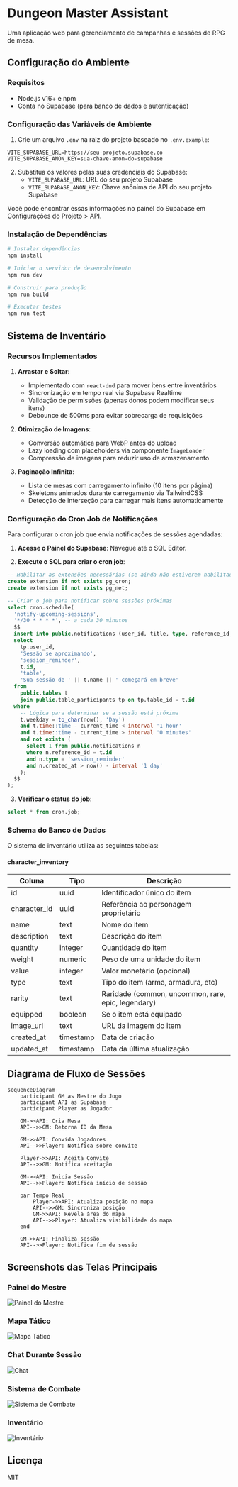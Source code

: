 
# Dungeon Master Assistant

Uma aplicação web para gerenciamento de campanhas e sessões de RPG de mesa.

## Configuração do Ambiente

### Requisitos
- Node.js v16+ e npm
- Conta no Supabase (para banco de dados e autenticação)

### Configuração das Variáveis de Ambiente

1. Crie um arquivo `.env` na raiz do projeto baseado no `.env.example`:

```
VITE_SUPABASE_URL=https://seu-projeto.supabase.co
VITE_SUPABASE_ANON_KEY=sua-chave-anon-do-supabase
```

2. Substitua os valores pelas suas credenciais do Supabase:
   - `VITE_SUPABASE_URL`: URL do seu projeto Supabase
   - `VITE_SUPABASE_ANON_KEY`: Chave anônima de API do seu projeto Supabase

Você pode encontrar essas informações no painel do Supabase em Configurações do Projeto > API.

### Instalação de Dependências

```bash
# Instalar dependências
npm install

# Iniciar o servidor de desenvolvimento
npm run dev

# Construir para produção
npm run build

# Executar testes
npm run test
```

## Sistema de Inventário

### Recursos Implementados

1. **Arrastar e Soltar**:
   - Implementado com `react-dnd` para mover itens entre inventários
   - Sincronização em tempo real via Supabase Realtime
   - Validação de permissões (apenas donos podem modificar seus itens)
   - Debounce de 500ms para evitar sobrecarga de requisições

2. **Otimização de Imagens**:
   - Conversão automática para WebP antes do upload
   - Lazy loading com placeholders via componente `ImageLoader`
   - Compressão de imagens para reduzir uso de armazenamento

3. **Paginação Infinita**:
   - Lista de mesas com carregamento infinito (10 itens por página)
   - Skeletons animados durante carregamento via TailwindCSS
   - Detecção de interseção para carregar mais itens automaticamente

### Configuração do Cron Job de Notificações

Para configurar o cron job que envia notificações de sessões agendadas:

1. **Acesse o Painel do Supabase**: Navegue até o SQL Editor.

2. **Execute o SQL para criar o cron job**:

```sql
-- Habilitar as extensões necessárias (se ainda não estiverem habilitadas)
create extension if not exists pg_cron;
create extension if not exists pg_net;

-- Criar o job para notificar sobre sessões próximas
select cron.schedule(
  'notify-upcoming-sessions',
  '*/30 * * * *', -- a cada 30 minutos
  $$
  insert into public.notifications (user_id, title, type, reference_id, reference_type, content)
  select 
    tp.user_id,
    'Sessão se aproximando',
    'session_reminder',
    t.id,
    'table',
    'Sua sessão de ' || t.name || ' começará em breve'
  from 
    public.tables t
    join public.table_participants tp on tp.table_id = t.id
  where 
    -- Lógica para determinar se a sessão está próxima
    t.weekday = to_char(now(), 'Day') 
    and t.time::time - current_time < interval '1 hour'
    and t.time::time - current_time > interval '0 minutes'
    and not exists (
      select 1 from public.notifications n 
      where n.reference_id = t.id 
      and n.type = 'session_reminder'
      and n.created_at > now() - interval '1 day'
    );
  $$
);
```

3. **Verificar o status do job**:
```sql
select * from cron.job;
```

### Schema do Banco de Dados

O sistema de inventário utiliza as seguintes tabelas:

#### character_inventory
| Coluna | Tipo | Descrição |
|--------|------|-----------|
| id | uuid | Identificador único do item |
| character_id | uuid | Referência ao personagem proprietário |
| name | text | Nome do item |
| description | text | Descrição do item |
| quantity | integer | Quantidade do item |
| weight | numeric | Peso de uma unidade do item |
| value | integer | Valor monetário (opcional) |
| type | text | Tipo do item (arma, armadura, etc) |
| rarity | text | Raridade (common, uncommon, rare, epic, legendary) |
| equipped | boolean | Se o item está equipado |
| image_url | text | URL da imagem do item |
| created_at | timestamp | Data de criação |
| updated_at | timestamp | Data da última atualização |

## Diagrama de Fluxo de Sessões

```mermaid
sequenceDiagram
    participant GM as Mestre do Jogo
    participant API as Supabase
    participant Player as Jogador
    
    GM->>API: Cria Mesa
    API-->>GM: Retorna ID da Mesa
    
    GM->>API: Convida Jogadores
    API-->>Player: Notifica sobre convite
    
    Player->>API: Aceita Convite
    API-->>GM: Notifica aceitação
    
    GM->>API: Inicia Sessão
    API-->>Player: Notifica início de sessão
    
    par Tempo Real
        Player->>API: Atualiza posição no mapa
        API-->>GM: Sincroniza posição
        GM->>API: Revela área do mapa
        API-->>Player: Atualiza visibilidade do mapa
    end
    
    GM->>API: Finaliza sessão
    API-->>Player: Notifica fim de sessão
```

## Screenshots das Telas Principais

### Painel do Mestre
![Painel do Mestre](public/lovable-uploads/f6994451-b92c-48d9-be93-feaaf85bff8a.png)

### Mapa Tático
![Mapa Tático](public/lovable-uploads/03a33b04-e3b4-4b96-b0ab-e978d67fe3ee.png)

### Chat Durante Sessão
![Chat](public/lovable-uploads/85fed85e-846f-4915-b38f-351bb4efa9d3.png)

### Sistema de Combate
![Sistema de Combate](public/lovable-uploads/eff6f3ed-69ac-47c8-ada2-50d0852653dc.png)

### Inventário
![Inventário](public/lovable-uploads/c0ce5755-bcb5-423a-baec-11074d96c6cd.png)

## Licença

MIT
